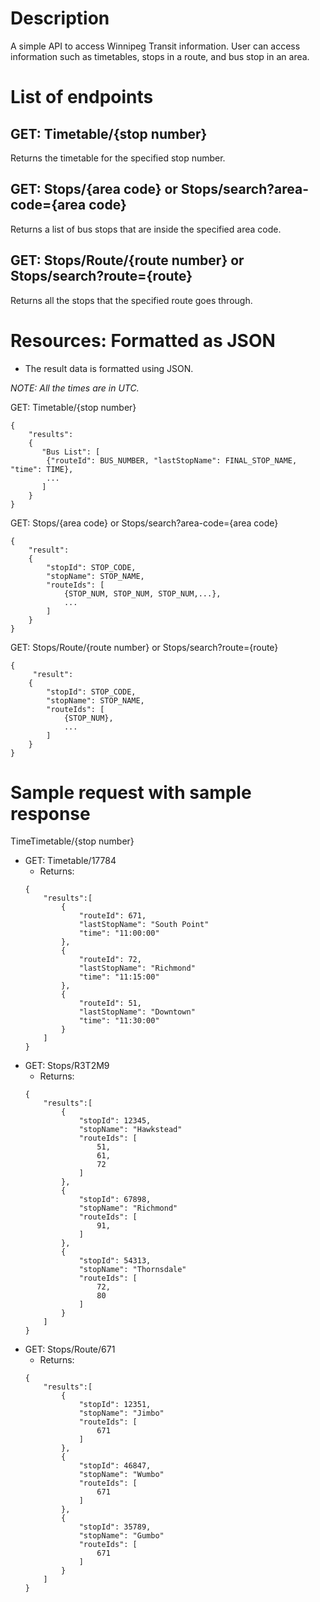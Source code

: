 # Description
A simple API to access Winnipeg Transit information. User can access information such as timetables, stops in a route, and bus stop in an area. 

# List of endpoints
## GET: Timetable/{stop number}
Returns the timetable for the specified stop number. 

## GET: Stops/{area code} or Stops/search?area-code={area code}
Returns a list of bus stops that are inside the specified area code.

## GET: Stops/Route/{route number} or Stops/search?route={route}
Returns all the stops that the specified route goes through.


# Resources: Formatted as JSON

- The result data is formatted using JSON.
 
*NOTE: All the times are in UTC.*

GET: Timetable/{stop number}
```
{
    "results":
    {
       "Bus List": [ 
        {"routeId": BUS_NUMBER, "lastStopName": FINAL_STOP_NAME, "time": TIME}, 
        ...
       ]
    }
}
```

GET: Stops/{area code} or Stops/search?area-code={area code}
```
{
    "result":
    {
        "stopId": STOP_CODE,
        "stopName": STOP_NAME,
        "routeIds": [
            {STOP_NUM, STOP_NUM, STOP_NUM,...},
            ...
        ]
    }
}
```

GET: Stops/Route/{route number} or Stops/search?route={route}

```
{
     "result":
    {
        "stopId": STOP_CODE,
        "stopName": STOP_NAME,
        "routeIds": [
            {STOP_NUM},
            ...
        ]
    }
}
```

# Sample request with sample response
TimeTimetable/{stop number}
- GET: Timetable/17784
    - Returns: 
    ```
    {
        "results":[
            {
                "routeId": 671,
                "lastStopName": "South Point"
                "time": "11:00:00"
            },
            {
                "routeId": 72,
                "lastStopName": "Richmond"
                "time": "11:15:00"
            },
            {
                "routeId": 51,
                "lastStopName": "Downtown"
                "time": "11:30:00"
            }
        ]
    }
    ```
- GET: Stops/R3T2M9
    - Returns:
    ```
    {
        "results":[
            {
                "stopId": 12345,
                "stopName": "Hawkstead"
                "routeIds": [
                    51,
                    61,
                    72
                ]
            },
            {
                "stopId": 67898,
                "stopName": "Richmond"
                "routeIds": [
                    91,
                ]
            },
            {
                "stopId": 54313,
                "stopName": "Thornsdale"
                "routeIds": [
                    72,
                    80
                ]
            }
        ]
    }
    ```
- GET: Stops/Route/671
    - Returns:
    ```
    {
        "results":[
            {
                "stopId": 12351,
                "stopName": "Jimbo"
                "routeIds": [
                    671
                ]
            },
            {
                "stopId": 46847,
                "stopName": "Wumbo"
                "routeIds": [
                    671
                ]
            },
            {
                "stopId": 35789,
                "stopName": "Gumbo"
                "routeIds": [
                    671
                ]
            }
        ]
    }
    ```

